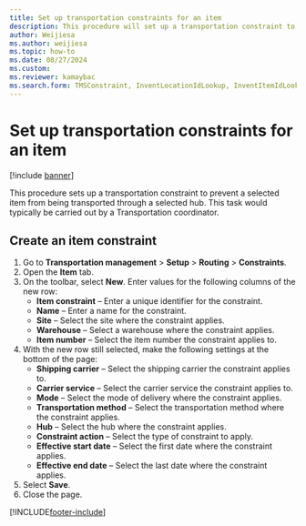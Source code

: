 ```yaml
--- 
title: Set up transportation constraints for an item
description: This procedure will set up a transportation constraint to prevent a selected item from being transported through a selected hub.
author: Weijiesa
ms.author: weijiesa
ms.topic: how-to
ms.date: 08/27/2024
ms.custom:
ms.reviewer: kamaybac    
ms.search.form: TMSConstraint, InventLocationIdLookup, InventItemIdLookupSimple
---
```


# Set up transportation constraints for an item

[!include [banner](../../includes/banner.md)]

This procedure sets up a transportation constraint to prevent a selected item from being transported through a selected hub. This task would typically be carried out by a Transportation coordinator.

## Create an item constraint

1. Go to **Transportation management** \> **Setup** \> **Routing** \> **Constraints**.
1. Open the **Item** tab.
1. On the toolbar, select **New**. Enter values for the following columns of the new row:
    - **Item constraint** – Enter a unique identifier for the constraint.
    - **Name** – Enter a name for the constraint.
    - **Site** – Select the site where the constraint applies.
    - **Warehouse** – Select a warehouse where the constraint applies.
    - **Item number** – Select the item number the constraint applies to.
1. With the new row still selected, make the following settings at the bottom of the page:
    - **Shipping carrier** – Select the shipping carrier the constraint applies to.
    - **Carrier service** – Select the carrier service the constraint applies to.
    - **Mode** – Select the mode of delivery where the constraint applies.
    - **Transportation method** – Select the transportation method where the constraint applies.
    - **Hub** – Select the hub where the constraint applies.
    - **Constraint action** – Select the type of constraint to apply.
    - **Effective start date** – Select the first date where the constraint applies.
    - **Effective end date** – Select the last date where the constraint applies.
1. Select **Save**.
1. Close the page.

[!INCLUDE[footer-include](../../../includes/footer-banner.md)]
